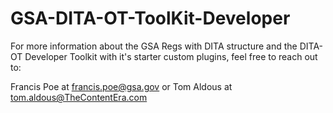 # GSA-DITA-OT-ToolKit-Developer

For more information about the GSA Regs with DITA structure and the DITA-OT Developer Toolkit with it's starter custom plugins, feel free to reach out to:

Francis Poe at francis.poe@gsa.gov or Tom Aldous at tom.aldous@TheContentEra.com
